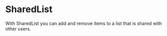 # SharedList
With SharedList you can add and remove items to a list that is shared with other users.

